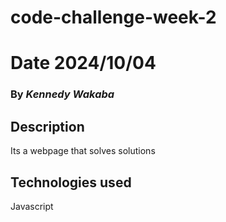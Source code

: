 # code-challenge-week-2

# Date 2024/10/04

### By *Kennedy Wakaba*

## Description
Its a webpage that solves solutions

## Technologies used
Javascript

